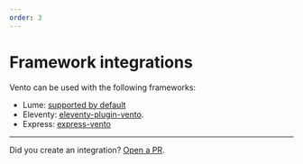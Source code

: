```yaml
---
order: 3
---
```


# Framework integrations

Vento can be used with the following frameworks:

- Lume: [supported by default](https://lume.land/plugins/vento/)
- Eleventy: [eleventy-plugin-vento](https://www.npmjs.com/package/eleventy-plugin-vento).
- Express: [express-vento](https://www.npmjs.com/package/express-vento)

---

Did you create an integration? [Open a PR](https://github.com/ventojs/vento/issues/new).